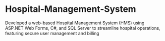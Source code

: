 # Hospital-Management-System
Developed a web-based Hospital Management System (HMS) using ASP.NET Web Forms, C#, and SQL Server to streamline hospital operations, featuring secure user management and billing
